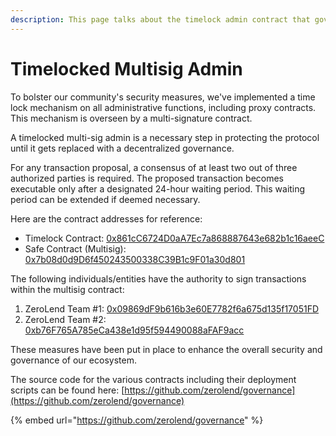 ```yaml
---
description: This page talks about the timelock admin contract that governs ZeroLend
---
```


# Timelocked Multisig Admin

To bolster our community's security measures, we've implemented a time lock mechanism on all administrative functions, including proxy contracts. This mechanism is overseen by a multi-signature contract.

A timelocked multi-sig admin is a necessary step in protecting the protocol until it gets replaced with a decentralized governance.

For any transaction proposal, a consensus of at least two out of three authorized parties is required. The proposed transaction becomes executable only after a designated 24-hour waiting period. This waiting period can be extended if deemed necessary.

Here are the contract addresses for reference:

* Timelock Contract: [0x861cC6724D0aA7Ec7a868887643e682b1c16aeeC](https://explorer.zksync.io/address/0x861cC6724D0aA7Ec7a868887643e682b1c16aeeC)
* Safe Contract (Multisig): [0x7b08d0d9D6f450243500338C39B1c9F01a30d801](https://explorer.zksync.io/address/0x7b08d0d9D6f450243500338C39B1c9F01a30d801)

The following individuals/entities have the authority to sign transactions within the multisig contract:

1. ZeroLend Team #1: [0x09869dF9b616b3e60E7782f6a675d135f17051FD](https://explorer.zksync.io/address/0x09869df9b616b3e60e7782f6a675d135f17051fd)
2. ZeroLend Team #2: [0xb76F765A785eCa438e1d95f594490088aFAF9acc](https://explorer.zksync.io/address/0xb76F765A785eCa438e1d95f594490088aFAF9acc)

These measures have been put in place to enhance the overall security and governance of our ecosystem.

The source code for the various contracts including their deployment scripts can be found here: [https://github.com/zerolend/governance](https://github.com/zerolend/governance)

{% embed url="https://github.com/zerolend/governance" %}
